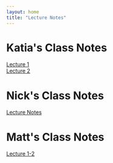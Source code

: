 ```yaml
---
layout: home
title: "Lecture Notes"
---
```


# Katia's Class Notes
<!--<style>
 .grid {
  display: flex;
 }
.col-1-2 {
  flex: 1;
}
.cole-1-2:last-child {
  margin-left: 20px;
}
</style>


<div class="grid">
    <div class="col-1-2">
       <div class="content">
           <p></p>
       </div>
    </div>
    <div class="col-1-2">
       <div class="content">
           <p></p>
       </div>
    </div>
</div>
-->

[Lecture 1](./LectureNotes/Lecture_1.pdf)<br>
[Lecture 2](./LectureNotes/Lecture_2.pdf)



# Nick's Class Notes

[Lecture Notes](./LectureNotes/ES128.pdf)


# Matt's Class Notes

[Lecture 1-2](./LectureNotes/MLecture_1-2.pdf)
